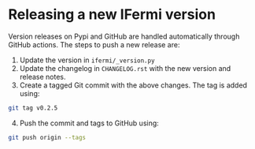 # Releasing a new IFermi version

Version releases on Pypi and GitHub are handled automatically through GitHub
actions. The steps to push a new release are:
1. Update the version in `ifermi/_version.py`
2. Update the changelog in `CHANGELOG.rst` with the new version and 
   release notes.
3. Create a tagged Git commit with the above changes. The tag is added using:
```bash
git tag v0.2.5
```
4. Push the commit and tags to GitHub using:
```bash
git push origin --tags
```